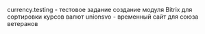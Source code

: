 currency.testing - тестовое задание создание модуля Bitrix для сортировки курсов валют
unionsvo - временный сайт для союза ветеранов
